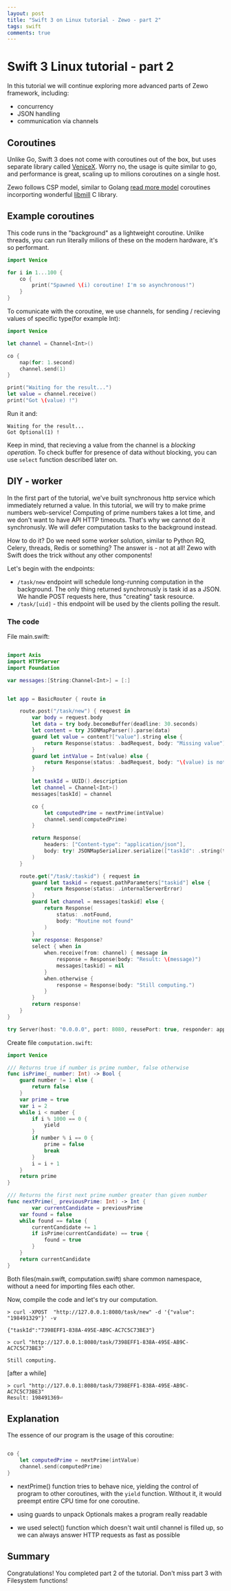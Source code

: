 ```yaml
---
layout: post
title: "Swift 3 on Linux tutorial - Zewo - part 2"
tags: swift
comments: true
---
```



# Swift 3 Linux tutorial - part 2

In this tutorial we will continue exploring more advanced parts of Zewo framework, including:

* concurrency
* JSON handling
* communication via channels



## Coroutines

Unlike Go, Swift 3 does not come with coroutines out of the box, but uses separate library called [VeniceX](https://github.com/VeniceX). Worry no, the usage is quite similar to go, and performance is great, scaling up to milions coroutines on a single host. 

Zewo follows CSP model, similar to Golang [read more model](https://en.wikipedia.org/wiki/Communicating_sequential_processes) coroutines incorporting wonderful [libmill](http://libmill.org) C library.



## Example coroutines

This code runs in the "background" as a lightweight coroutine. Unlike threads, you can run literally milions of these on the modern hardware, it's so performant.

```swift
import Venice

for i in 1...100 {
	co {
		print("Spawned \(i) coroutine! I'm so asynchronous!")
	}
}
```

To comunicate with the coroutine, we use channels, for sending / recieving values of specific type(for example Int):

```swift
import Venice

let channel = Channel<Int>()

co {
	nap(for: 1.second)
	channel.send(1)
}

print("Waiting for the result...")
let value = channel.receive()
print("Got \(value) !")

```

Run it and:

```
Waiting for the result...
Got Optional(1) !
```
Keep in mind, that recieving a value from the channel is a _blocking operation_. To check buffer for presence of data without blocking,
 you can use `select` function described later on.


## DIY - worker
		
In the first part of the tutorial, we've built synchronous http service which immediately returned a value. In this tutorial, we will try to make prime numbers web-service! Computing of prime numbers takes a lot time, and we don't want to have API HTTP timeouts. That's why we cannot do it synchronusly. We will defer computation tasks to the background instead. 

How to do it? Do we need some worker solution, similar to Python RQ, Celery, threads, Redis or something? The answer is - not at all! Zewo with Swift does the trick without any other components!

Let's begin with the endpoints:


* `/task/new` endpoint will schedule long-running computation in the background. The only thing returned synchronusly is task id as a JSON. We handle POST requests here, thus "creating" task resource.
* `/task/[uid]` - this endpoint will be used by the clients polling the result. 


### The code

File main.swift:

```swift

import Axis
import HTTPServer
import Foundation

var messages:[String:Channel<Int>] = [:]


let app = BasicRouter { route in

    route.post("/task/new") { request in 
        var body = request.body
        let data = try body.becomeBuffer(deadline: 30.seconds)
        let content = try JSONMapParser().parse(data)
        guard let value = content?["value"].string else {
            return Response(status: .badRequest, body: "Missing value")
        }
        guard let intValue = Int(value) else {
            return Response(status: .badRequest, body: "\(value) is not a number")
        }

        let taskId = UUID().description
        let channel = Channel<Int>()
        messages[taskId] = channel

        co {
            let computedPrime = nextPrime(intValue)
            channel.send(computedPrime)
        }

        return Response(
            headers: ["Content-type": "application/json"],
            body: try! JSONMapSerializer.serialize(["taskId": .string(taskId)])
        )
    }

    route.get("/task/:taskid") { request in
        guard let taskid = request.pathParameters["taskid"] else {
            return Response(status: .internalServerError)
        }
        guard let channel = messages[taskid] else {
            return Response(
                status: .notFound,
                body: "Routine not found"
            )
        }
        var response: Response?
        select { when in
            when.receive(from: channel) { message in
                response = Response(body: "Result: \(message)")
                messages[taskid] = nil
            }
            when.otherwise {
                response = Response(body: "Still computing.")
            }
        }
        return response!
    }
}

try Server(host: "0.0.0.0", port: 8080, reusePort: true, responder: app).start()

```


Create file `computation.swift`:

```swift
import Venice

/// Returns true if number is prime number, false otherwise
func isPrime(_ number: Int) -> Bool {
    guard number != 1 else {
        return false 
    }
    var prime = true
    var i = 2
    while i < number {
        if i % 1000 == 0 {
            yield
        }
        if number % i == 0 {
            prime = false
            break
        }
        i = i + 1
    }
    return prime
}

/// Returns the first next prime number greater than given number
func nextPrime(_ previousPrime: Int) -> Int {
        var currentCandidate = previousPrime
	var found = false
	while found == false {
	    currentCandidate += 1
	    if isPrime(currentCandidate) == true {
	        found = true
	    }
	}
	return currentCandidate
}
```


Both files(main.swift, computation.swift) share common namespace, without a need for importing files each other. 

Now, compile the code and let's try our computation. 



```
> curl -XPOST  "http://127.0.0.1:8080/task/new" -d '{"value": "198491329"}' -v

{"taskId":"7398EFF1-838A-495E-AB9C-AC7C5C73BE3"}

> curl "http://127.0.0.1:8080/task/7398EFF1-838A-495E-AB9C-AC7C5C73BE3"

Still computing.

```

[after a while]

```
> curl "http://127.0.0.1:8080/task/7398EFF1-838A-495E-AB9C-AC7C5C73BE3"
Result: 198491369⏎                      
```

## Explanation

The essence of our program is the usage of this coroutine:


```swift

co {
    let computedPrime = nextPrime(intValue)
    channel.send(computedPrime)
}
``` 

* nextPrime() function tries to behave nice, yielding the control of program to other coroutines, with the `yield` function. 
Without it, it would preempt entire CPU time for one coroutine.

* using guards to unpack Optionals makes a program really readable

* we used select() function which doesn't wait until channel is filled up, so we can always answer HTTP requests as fast as possible


## Summary

Congratulations! You completed part 2 of the tutorial. Don't miss part 3 with Filesystem functions!

	
